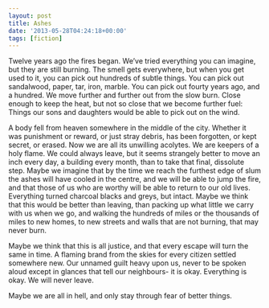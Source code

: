 ```yaml
---
layout: post
title: Ashes
date: '2013-05-28T04:24:18+00:00'
tags: [fiction]
---
```


Twelve years ago the fires began. We’ve tried everything you can imagine, but they are still burning. The smell gets everywhere, but when you get used to it, you can pick out hundreds of subtle things. You can pick out sandalwood, paper, tar, iron, marble. You can pick out fourty years ago, and a hundred. We move further and further out from the slow burn. Close enough to keep the heat, but not so close that we become further fuel: Things our sons and daughters would be able to pick out on the wind.
<!--more-->

A body fell from heaven somewhere in the middle of the city. Whether it was punishment or reward, or just stray debris, has been forgotten, or kept secret, or erased. Now we are all its unwilling acolytes. We are keepers of a holy flame. We could always leave, but it seems strangely better to move an inch every day, a building every month, than to take that final, dissolute step. Maybe we imagine that by the time we reach the furthest edge of slum the ashes will have cooled in the centre, and we will be able to jump the fire, and that those of us who are worthy will be able to return to our old lives. Everything turned charcoal blacks and greys, but intact. Maybe we think that this would be better than leaving, than packing up what little we carry with us when we go, and walking the hundreds of miles or the thousands of miles to new homes, to new streets and walls that are not burning, that may never burn.


Maybe we think that this is all justice, and that every escape will turn the same in time. A flaming brand from the skies for every citizen settled somewhere new. Our unnamed guilt heavy upon us, never to be spoken aloud except in glances that tell our neighbours- it is okay. Everything is okay. We will never leave.


Maybe we are all in hell, and only stay through fear of better things.
